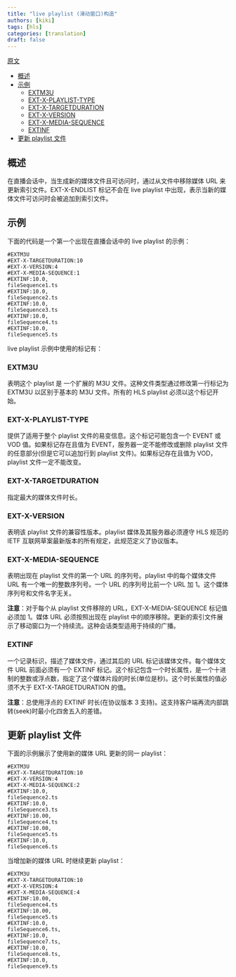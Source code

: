```yaml
---
title: "live playlist (滑动窗口)构造"
authors: [kiki]
tags: [hls]
categories: [translation]
draft: false
---
```


[原文](https://developer.apple.com/documentation/http_live_streaming/example_playlists_for_http_live_streaming/live_playlist_sliding_window_construction)

- [概述](#%e6%a6%82%e8%bf%b0)
- [示例](#%e7%a4%ba%e4%be%8b)
  - [EXTM3U](#extm3u)
  - [EXT-X-PLAYLIST-TYPE](#ext-x-playlist-type)
  - [EXT-X-TARGETDURATION](#ext-x-targetduration)
  - [EXT-X-VERSION](#ext-x-version)
  - [EXT-X-MEDIA-SEQUENCE](#ext-x-media-sequence)
  - [EXTINF](#extinf)
- [更新 playlist 文件](#%e6%9b%b4%e6%96%b0-playlist-%e6%96%87%e4%bb%b6)

## 概述

在直播会话中，当生成新的媒体文件且可访问时，通过从文件中移除媒体 URL 来更新索引文件。EXT-X-ENDLIST 标记不会在 live playlist 中出现，表示当新的媒体文件可访问时会被追加到索引文件。

## 示例

下面的代码是一个第一个出现在直播会话中的 live playlist 的示例：

```m3u8
#EXTM3U
#EXT-X-TARGETDURATION:10
#EXT-X-VERSION:4
#EXT-X-MEDIA-SEQUENCE:1
#EXTINF:10.0,
fileSequence1.ts
#EXTINF:10.0,
fileSequence2.ts
#EXTINF:10.0,
fileSequence3.ts
#EXTINF:10.0,
fileSequence4.ts
#EXTINF:10.0,
fileSequence5.ts
```

live playlist 示例中使用的标记有：

### EXTM3U

表明这个 playlist 是 一个扩展的 M3U 文件。这种文件类型通过修改第一行标记为 EXTM3U 以区别于基本的 M3U 文件。所有的 HLS playlist 必须以这个标记开始。

### EXT-X-PLAYLIST-TYPE

提供了适用于整个 playlist 文件的易变信息。这个标记可能包含一个 EVENT 或 VOD 值。如果标记存在且值为 EVENT，服务器一定不能修改或删除 playlist 文件的任意部分(但是它可以追加行到 playlist 文件)。如果标记存在且值为 VOD，playlist 文件一定不能改变。

### EXT-X-TARGETDURATION

指定最大的媒体文件时长。

### EXT-X-VERSION

表明该 playlist 文件的兼容性版本。playlist 媒体及其服务器必须遵守 HLS 规范的 IETF 互联网草案最新版本的所有规定，此规范定义了协议版本。

### EXT-X-MEDIA-SEQUENCE

表明出现在 playlist 文件的第一个 URL 的序列号。playlist 中的每个媒体文件 URL 有一个唯一的整数序列号。一个 URL 的序列号比前一个 URL 加 1。这个媒体序列号和文件名字无关。

**注意**：对于每个从 playlist 文件移除的 URL，EXT-X-MEDIA-SEQUENCE 标记值必须加 1。媒体 URL 必须按照出现在 playlist 中的顺序移除。更新的索引文件展示了移动窗口为一个持续流。这种会话类型适用于持续的广播。

### EXTINF

一个记录标识，描述了媒体文件，通过其后的 URL 标记该媒体文件。每个媒体文件 URL 前面必须有一个 EXTINF 标记。这个标记包含一个时长属性，是一个十进制的整数或浮点数，指定了这个媒体片段的时长(单位是秒)。这个时长属性的值必须不大于 EXT-X-TARGETDURATION 的值。

**注意**：总使用浮点的 EXTINF 时长(在协议版本 3 支持)。这支持客户端再流内部跳转(seek)时最小化四舍五入的差错。

## 更新 playlist 文件

下面的示例展示了使用新的媒体 URL 更新的同一 playlist：

```m3u8
#EXTM3U
#EXT-X-TARGETDURATION:10
#EXT-X-VERSION:4
#EXT-X-MEDIA-SEQUENCE:2
#EXTINF:10.0,
fileSequence2.ts
#EXTINF:10.0,
fileSequence3.ts
#EXTINF:10.00,
fileSequence4.ts
#EXTINF:10.00,
fileSequence5.ts
#EXTINF:10.0,
fileSequence6.ts
```

当增加新的媒体 URL 时继续更新 playlist：

```m3u8
#EXTM3U
#EXT-X-TARGETDURATION:10
#EXT-X-VERSION:4
#EXT-X-MEDIA-SEQUENCE:4
#EXTINF:10.00,
fileSequence4.ts
#EXTINF:10.00,
fileSequence5.ts
#EXTINF:10.0,
fileSequence6.ts,
#EXTINF:10.0,
fileSequence7.ts,
#EXTINF:10.0,
fileSequence8.ts,
#EXTINF:10.0,
fileSequence9.ts
```
